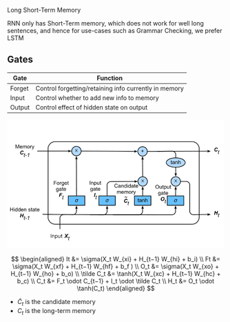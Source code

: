 Long Short-Term Memory

RNN only has Short-Term memory, which does not work for well long sentences, and hence for use-cases such as Grammar Checking, we prefer LSTM

## Gates

| Gate   | Function                                              |
| ------ | ----------------------------------------------------- |
| Forget | Control forgetting/retaining info currently in memory |
| Input  | Control whether to add new info to memory             |
| Output | Control effect of hidden state on output              |

![image-20230527181242134](./../assets/image-20230527181242134.png)

$$
\begin{aligned}
It &= \sigma(X_t W_{xi} + H_{t−1} W_{hi} + b_i) \\
Ft &= \sigma(X_t W_{xf} + H_{t−1} W_{hf} + b_f ) \\
O_t &= \sigma(X_t W_{xo} + H_{t−1} W_{ho} + b_o) \\
\tilde C_t &= \tanh(X_t W_{xc} + H_{t−1} W_{hc} + b_c) \\
C_t &= F_t \odot C_{t−1} + I_t \odot \tilde C_t \\
H_t &= O_t \odot \tanh(C_t)
\end{aligned}
$$

- $\tilde C_t$ is the candidate memory
- $C_t$ is the long-term memory
